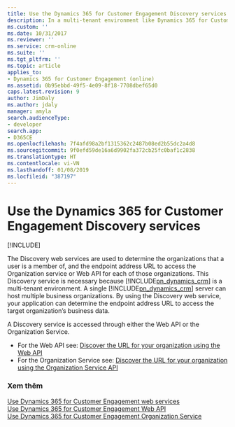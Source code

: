 ```yaml
---
title: Use the Dynamics 365 for Customer Engagement Discovery services (Developer Guide for Dynamics 365 for Customer Engagement apps)| MicrosoftDocs
description: In a multi-tenant environment like Dynamics 365 for Customer Engagement, the Discovery web service helps determine which organizations a user is a member of.
ms.custom: ''
ms.date: 10/31/2017
ms.reviewer: ''
ms.service: crm-online
ms.suite: ''
ms.tgt_pltfrm: ''
ms.topic: article
applies_to:
- Dynamics 365 for Customer Engagement (online)
ms.assetid: 0b95ebbd-49f5-4e09-8f18-7708dbef65d0
caps.latest.revision: 9
author: JimDaly
ms.author: jdaly
manager: amyla
search.audienceType:
- developer
search.app:
- D365CE
ms.openlocfilehash: 7f4afd98a2bf1315362c2487b08ed2b55dc2a4d8
ms.sourcegitcommit: 9f0efd59de16a6d9902fa372cb25fc0baf1c2838
ms.translationtype: HT
ms.contentlocale: vi-VN
ms.lasthandoff: 01/08/2019
ms.locfileid: "387197"
---
```

# <a name="use-the-dynamics-365-for-customer-engagement-discovery-services"></a>Use the Dynamics 365 for Customer Engagement Discovery services

[!INCLUDE[](../includes/cc_applies_to_update_9_0_0.md)]

The Discovery web services are used to determine the organizations that a user is a member of, and the endpoint address URL to access the Organization service or Web API for each of those organizations. This Discovery service is necessary because [!INCLUDE[pn_dynamics_crm](../includes/pn-dynamics-crm.md)] is a multi-tenant environment. A single [!INCLUDE[pn_dynamics_crm](../includes/pn-dynamics-crm.md)] server can host multiple business organizations. By using the Discovery web service, your application can determine the endpoint address URL to access the target organization’s business data.  
  
A Discovery service is accessed through either the Web API or the Organization Service.  

- For the Web API see: [Discover the URL for your organization using the Web API](webapi/discover-url-organization-web-api.md) 
- For the Organization Service see: [Discover the URL for your organization using the Organization Service API](org-service/discover-url-organization-organization-service.md) 
  
### <a name="see-also"></a>Xem thêm  
 [Use Dynamics 365 for Customer Engagement web services](use-microsoft-dynamics-365-web-services.md)<br />
 [Use Dynamics 365 for Customer Engagement Web API](webapi/index.md)<br />
 [Use Dynamics 365 for Customer Engagement Organization Service](org-service/index.md)<br />
